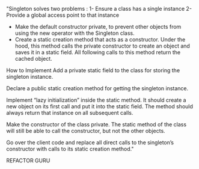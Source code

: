 "Singleton solves two problems :
1- Ensure a class has a single instance
2- Provide a global access point to that instance

- Make the default constructor private, to prevent other objects from using the new operator with the Singleton class.
- Create a static creation method that acts as a constructor. 
Under the hood, this method calls the private constructor to 
create an object and saves it in a static field. All following calls to this method return the cached object. 

How to Implement
Add a private static field to the class for storing the singleton instance.

Declare a public static creation method for getting the singleton instance.

Implement “lazy initialization” inside the static method. It should create a new object on its first call and put 
it into the static field. The method should always return that instance on all subsequent calls.

Make the constructor of the class private. The static method of the class will still be able to call the constructor, 
but not the other objects.

Go over the client code and replace all direct calls to the singleton’s constructor with calls to its static creation method."


REFACTOR GURU
